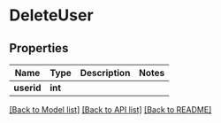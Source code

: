 # DeleteUser

## Properties
Name | Type | Description | Notes
------------ | ------------- | ------------- | -------------
**userid** | **int** |  | 

[[Back to Model list]](../README.md#documentation-for-models) [[Back to API list]](../README.md#documentation-for-api-endpoints) [[Back to README]](../README.md)



